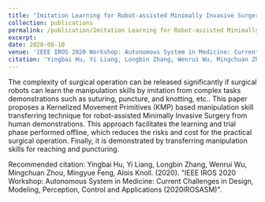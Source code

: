 ```yaml
---
title: "Imitation Learning for Robot-assisted Minimally Invasive Surgery with Kernelized Movement Primitives"
collection: publications
permalink: /publication/Imitation Learning for Robot-assisted Minimally Invasive Surgery with Kernelized Movement Primitives
excerpt:
date: 2020-08-10
venue: 'IEEE IROS 2020 Workshop: Autonomous System in Medicine: Current Challenges in Design, Modeling, Perception, Control and Applications (2020IROSASM)'
citation: 'Yingbai Hu, Yi Liang, Longbin Zhang, Wenrui Wu, Mingchuan Zhou, Mingyue Feng, Alois Knoll. (2020). &quot;Imitation Learning for Robot-assisted Minimally Invasive Surgery with Kernelized Movement Primitives.&quot; <i>IEEE IROS 2020 Workshop: Autonomous System in Medicine: Current Challenges in Design, Modeling, Perception, Control and Applications (2020IROSASM)</i>. '
---
```

The complexity of surgical operation can be released significantly if surgical robots can learn the manipulation
skills by imitation from complex tasks demonstrations such as
suturing, puncture, and knotting, etc.. This paper proposes a
Kernelized Movement Primitives (KMP) based manipulation
skill transferring technique for robot-assisted Minimally Invasive Surgery from human demonstrations. This approach
facilitates the learning and trial phase performed offline, which
reduces the risks and cost for the practical surgical operation.
Finally, it is demonstrated by transferring manipulation skills
for reaching and puncturing.

Recommended citation: Yingbai Hu, Yi Liang, Longbin Zhang, Wenrui Wu, Mingchuan Zhou, Mingyue Feng, Alois Knoll. (2020). "IEEE IROS 2020 Workshop: Autonomous System in Medicine: Current Challenges in Design, Modeling, Perception, Control and Applications (2020IROSASM)".